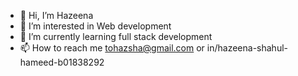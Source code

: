 - 👋 Hi, I’m Hazeena
- 👀 I’m interested in Web development
- 🌱 I’m currently learning full stack development
- 📫 How to reach me tohazsha@gmail.com or in/hazeena-shahul-hameed-b01838292


<!---
HazSha28/HazSha28 is a ✨ special ✨ repository because its `README.md` (this file) appears on your GitHub profile.
You can click the Preview link to take a look at your changes.
--->
